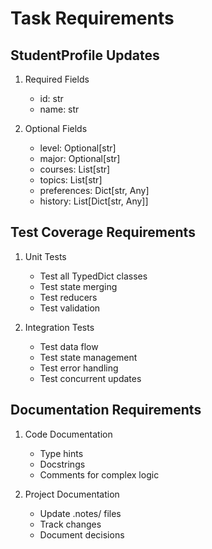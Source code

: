 # Task Requirements

## StudentProfile Updates
1. Required Fields
   - id: str
   - name: str

2. Optional Fields
   - level: Optional[str]
   - major: Optional[str]
   - courses: List[str]
   - topics: List[str]
   - preferences: Dict[str, Any]
   - history: List[Dict[str, Any]]

## Test Coverage Requirements
1. Unit Tests
   - Test all TypedDict classes
   - Test state merging
   - Test reducers
   - Test validation

2. Integration Tests
   - Test data flow
   - Test state management
   - Test error handling
   - Test concurrent updates

## Documentation Requirements
1. Code Documentation
   - Type hints
   - Docstrings
   - Comments for complex logic

2. Project Documentation
   - Update .notes/ files
   - Track changes
   - Document decisions 